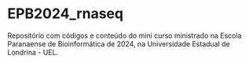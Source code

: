 # EPB2024_rnaseq
Repositório com códigos e conteúdo do mini curso ministrado na Escola Paranaense de Bioinformática de 2024, na Universidade Estadual de Londrina - UEL.
